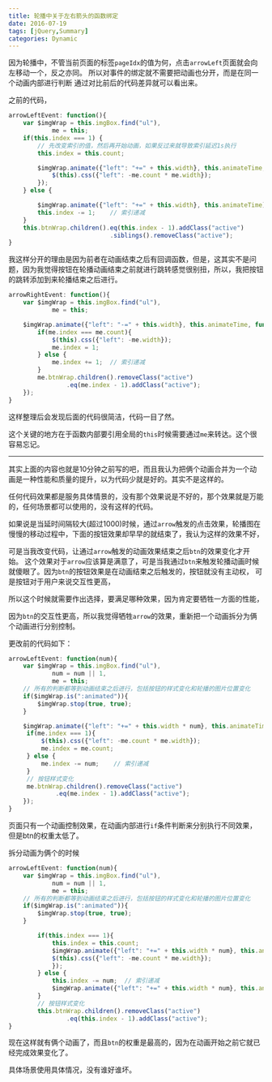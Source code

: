 ```yaml
---
title: 轮播中关于左右箭头的函数绑定
date: 2016-07-19
tags: [jQuery,Summary]
categories: Dynamic
---
```


因为轮播中，不管当前页面的标签`pageIdx`的值为何，点击`arrowLeft`页面就会向左移动一个，反之亦同。
所以对事件的绑定就不需要把动画也分开，而是在同一个动画内部进行判断
通过对比前后的代码差异就可以看出来。

之前的代码，

```javascript
arrowLeftEvent: function(){
    var $imgWrap = this.imgBox.find("ul"),
            me = this;
    if(this.index === 1) {
        // 先改变索引的值，然后再开始动画，如果反过来就导致索引延迟1s执行
        this.index = this.count;

        $imgWrap.animate({"left": "+=" + this.width}, this.animateTime, function(){
            $(this).css({"left": -me.count * me.width});
        });
    } else {

        $imgWrap.animate({"left": "+=" + this.width}, this.animateTime);
        this.index -= 1;    // 索引递减
    }
    this.btnWrap.children().eq(this.index - 1).addClass("active")
                            .siblings().removeClass("active");
}
```

我这样分开的理由是因为前者在动画结束之后有回调函数，但是，这其实不是问题，因为我觉得按钮在轮播动画结束之前就进行跳转感觉很别扭，所以，我把按钮的跳转添加到来轮播结束之后进行。

```javascript
arrowRightEvent: function(){
    var $imgWrap = this.imgBox.find("ul"),
            me = this;

    $imgWrap.animate({"left": "-=" + this.width}, this.animateTime, function(){
        if(me.index === me.count){
            $(this).css({"left": -me.width});
            me.index = 1;
        } else {
            me.index += 1;  // 索引递减
        }
        me.btnWrap.children().removeClass("active")
                .eq(me.index - 1).addClass("active");
    });
}
```

这样整理后会发现后面的代码很简洁，代码一目了然。

这个关键的地方在于函数内部要引用全局的`this`时候需要通过`me`来转达。这个很容易忘记。

---

其实上面的内容也就是10分钟之前写的吧，而且我认为把俩个动画合并为一个动画是一种性能和质量的提升，以为代码少就是好的。其实不是这样的。

任何代码效果都是服务具体情景的，没有那个效果说是不好的，那个效果就是万能的，任何场景都可以使用的，没有这样的代码。

如果说是当延时间隔较大(超过1000)时候，通过`arrow`触发的点击效果，轮播图在慢慢的移动过程中，下面的按钮效果却早早的就结束了，我认为这样的效果不好，

可是当我改变代码，让通过`arrow`触发的动画效果结束之后`btn`的效果变化才开始。
这个效果对于`arrow`应该算是满意了，可是当我通过`btn`来触发轮播动画时候就傻眼了。因为`btn`的按钮效果是在动画结束之后触发的，按钮就没有主动权，
可是按钮对于用户来说交互性更高，

所以这个时候就需要作出选择，要满足哪种效果，因为肯定要牺牲一方面的性能，

因为`btn`的交互性更高，所以我觉得牺牲`arrow`的效果，重新把一个动画拆分为俩个动画进行分别控制。

更改前的代码如下：

```javascript
arrowLeftEvent: function(num){
    var $imgWrap = this.imgBox.find("ul"),
            num = num || 1,
            me = this;
    // 所有的判断都等到动画结束之后进行，包括按钮的样式变化和轮播的图片位置变化
    if($imgWrap.is(":animated")){
        $imgWrap.stop(true, true);
    }

    $imgWrap.animate({"left": "+=" + this.width * num}, this.animateTime, function(){
     if(me.index === 1){
         $(this).css({"left": -me.count * me.width});
         me.index = me.count;
     } else {
         me.index -= num;    // 索引递减
     }
     // 按钮样式变化
     me.btnWrap.children().removeClass("active")
             .eq(me.index - 1).addClass("active");
    });
}
```

页面只有一个动画控制效果，在动画内部进行`if`条件判断来分别执行不同效果，但是btn的权重太低了。

拆分动画为俩个的时候

```javascript
arrowLeftEvent: function(num){
    var $imgWrap = this.imgBox.find("ul"),
            num = num || 1,
            me = this;
    // 所有的判断都等到动画结束之后进行，包括按钮的样式变化和轮播的图片位置变化
    if($imgWrap.is(":animated")){
        $imgWrap.stop(true, true);
    }

        if(this.index === 1){
            this.index = this.count;
            $imgWrap.animate({"left": "+=" + this.width * num}, this.animateTime, function(){
            $(this).css({"left": -me.count * me.width});
            });
        } else {
            this.index -= num;  // 索引递减
            $imgWrap.animate({"left": "+=" + this.width * num}, this.animateTime);
        }
        // 按钮样式变化
        this.btnWrap.children().removeClass("active")
                .eq(this.index - 1).addClass("active");
}
```

现在这样就有俩个动画了，而且`btn`的权重是最高的，因为在动画开始之前它就已经完成效果变化了。

具体场景使用具体情况，没有谁好谁坏。